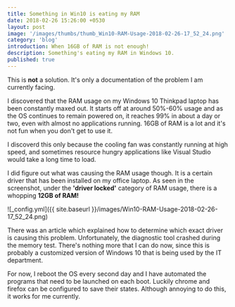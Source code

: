```yaml
---
title: Something in Win10 is eating my RAM
date: 2018-02-26 15:26:00 +0530
layout: post
image: '/images/thumbs/thumb_Win10-RAM-Usage-2018-02-26-17_52_24.png'
category: 'blog'
introduction: When 16GB of RAM is not enough!
description: Something's eating my RAM in Windows 10.
published: true
---
```


This is **not** a solution. It's only a documentation of the problem I am currently facing.

I discovered that the RAM usage on my Windows 10 Thinkpad laptop has been constantly maxed out. It starts off at around 50%-60% usage and as the OS continues to remain powered on, it reaches 99% in about a day or two, even with almost no applications running. 16GB of RAM is a lot and it's not fun when you don't get to use it.

I discoverd this only because the cooling fan was constantly running at high speed, and sometimes resource hungry applications like Visual Studio would take a long time to load.

I did figure out what was causing the RAM usage though. It is a certain driver that has been installed on my office laptop. 
As seen in the screenshot, under the **'driver locked'** category of RAM usage, there is a whopping **12GB of RAM!**

![_config.yml]({{ site.baseurl }}/images/Win10-RAM-Usage-2018-02-26-17_52_24.png)

There was an article which explained how to determine which exact driver is causing this problem. Unfortunately, the diagnostic tool crashed during the memory test. There's nothing more that I can do now, since this is probably a customized version of Windows 10 that is being used by the IT department.

For now, I reboot the OS every second day and I have automated the programs that need to be launched on each boot. Luckily chrome and firefox can be configured to save their states. Although annoying to do this, it works for me currently.
